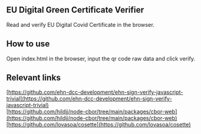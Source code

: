 ##  EU Digital Green Certificate Verifier

Read and verify EU Digital Covid Certificate in the browser.


## How to use

Open index.html in the browser, input the qr code raw data and click verify.

## Relevant links

[https://github.com/ehn-dcc-development/ehn-sign-verify-javascript-trivial](https://github.com/ehn-dcc-development/ehn-sign-verify-javascript-trivial)  
[https://github.com/hildjj/node-cbor/tree/main/packages/cbor-web](https://github.com/hildjj/node-cbor/tree/main/packages/cbor-web)  
[https://github.com/lovasoa/cosette](https://github.com/lovasoa/cosette)